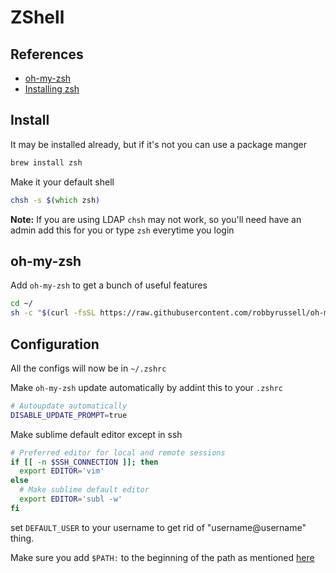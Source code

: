 ZShell
======

References
-----------
* [oh-my-zsh](https://github.com/robbyrussell/oh-my-zsh)
* [Installing zsh](https://github.com/robbyrussell/oh-my-zsh/wiki/Installing-ZSH)

Install
-------
It may be installed already, but if it's not you can use a package manger

```zsh
brew install zsh
```

Make it your default shell

```zsh
chsh -s $(which zsh)
```

**Note:** If you are using LDAP `chsh` may not work, so you'll need have an admin add this for you or type `zsh` everytime you login

oh-my-zsh
---------
Add `oh-my-zsh` to get a bunch of useful features

```zsh
cd ~/
sh -c "$(curl -fsSL https://raw.githubusercontent.com/robbyrussell/oh-my-zsh/master/tools/install.sh)"
```

Configuration
-------------
All the configs will now be in `~/.zshrc`

Make `oh-my-zsh` update automatically by addint this to your `.zshrc`

```zsh
# Autoupdate automatically
DISABLE_UPDATE_PROMPT=true
```

Make sublime default editor except in ssh

```zsh
# Preferred editor for local and remote sessions
if [[ -n $SSH_CONNECTION ]]; then
  export EDITOR='vim'
else
  # Make sublime default editor
  export EDITOR='subl -w'
fi
```

set `DEFAULT_USER` to your username to get rid of "username@username" thing.

Make sure you add `$PATH:` to the beginning of the path as mentioned [here](https://stackoverflow.com/questions/27784961/received-warning-message-path-set-to-rvm-after-updating-ruby-version-using-rvm#answer)



